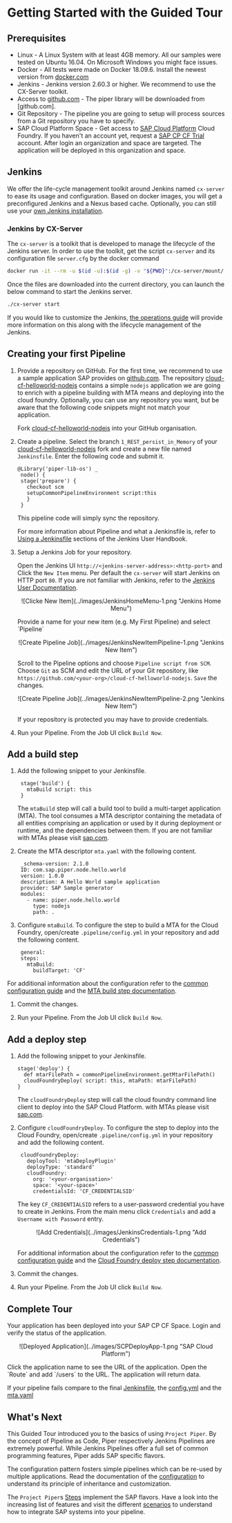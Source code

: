 # Getting Started with the Guided Tour

## Prerequisites

* Linux - A Linux System with at least 4GB memory. All our samples were tested on Ubuntu 16.04. On Microsoft Windows you might face issues.
* Docker - All tests were made on Docker 18.09.6. Install the newest version from [docker.com](https://docs.docker.com/install/)
* Jenkins - Jenkins version 2.60.3 or higher. We recommend to use the CX-Server toolkit.  
* Access to [github.com][github] - The piper library will be downloaded from [github.com].
* Git Repository - The pipeline you are going to setup will process sources from a Git repository you have to specify. 
* SAP Cloud Platform Space - Get access to [SAP Cloud Platform][SAP Cloud Platform] Cloud Foundry. If you haven't an account yet, request a [SAP CP CF Trial][SAP Cloud Platform Trial] account. After login an organization and space are targeted. The application will be deployed in this organization and space.

## Jenkins

We offer the life-cycle management toolkit around Jenkins named `cx-server` to ease its usage and configuration. Based on docker images, you will get a preconfigured Jenkins and a Nexus based cache. 
Optionally, you can still use your [own Jenkins installation][guidedtour-my-own-jenkins].

### Jenkins by CX-Server

The `cx-server` is a toolkit that is developed to manage the lifecycle of the Jenkins server.
In order to use the toolkit, get the script `cx-server` and its configuration file `server.cfg` by the docker command

```sh
docker run -it --rm -u $(id -u):$(id -g) -v "${PWD}":/cx-server/mount/ ppiper/cx-server-companion:latest init-cx-server
```

Once the files are downloaded into the current directory, you can launch the below command to start the Jenkins server.

```sh
./cx-server start
```

If you would like to customize the Jenkins, [the operations guide](https://github.com/SAP/devops-docker-images/blob/master/docs/operations/cx-server-operations-guide.md) will provide more information on this along with the lifecycle management of the Jenkins. 


## Creating your first Pipeline

1. Provide a repository on GitHub. For the first time, we recommend to use a sample application SAP provides on [github.com][github]. The repository [cloud-cf-helloworld-nodejs][cloud-cf-helloworld-nodejs] contains a simple `nodejs` application we are going to enrich with a pipeline building with MTA means and deploying into the cloud foundry. Optionally, you can use any repository you want, but be aware that the following code snippets might not match your application.
   
   Fork [cloud-cf-helloworld-nodejs][cloud-cf-helloworld-nodejs] into your GitHub organisation. 
   
   
1. Create a pipeline. Select the branch `1_REST_persist_in_Memory` of your [cloud-cf-helloworld-nodejs] fork and create a new file named `Jenkinsfile`. Enter the following code and submit it.
   
   ```
   @Library('piper-lib-os') _
    node() {
    stage('prepare') {
      checkout scm
      setupCommonPipelineEnvironment script:this
      }
    }
   ```
   This pipeline code will simply sync the repository. 
   
   For more information about Pipeline and what a Jenkinsfile is, refer to [Using a Jenkinsfile][jenkins-io-jenkinsfile] sections of the Jenkins User Handbook.
   
   
1. Setup a Jenkins Job for your repository. 
   
   Open the Jenkins UI `http://<jenkins-server-address>:<http-port>` and Click the `New Item` menu. Per default the `cx-server` will start Jenkins on HTTP port `80`. If you are not familiar with Jenkins, refer to the [Jenkins User Documentation][jenkins-io-documentation].

   <p align="center">
   ![Clicke New Item](../images/JenkinsHomeMenu-1.png "Jenkins Home Menu")
   </p>  
   Provide a name for your new item (e.g. My First Pipeline) and select `Pipeline`

   <p align="center">
   ![Create Pipeline Job](../images/JenkinsNewItemPipeline-1.png "Jenkins New Item")
   </p>  

   Scroll to the Pipeline options and choose `Pipeline script from SCM`. Choose `Git` as SCM and edit the URL of your Git repository, like `https://github.com/<your-org>/cloud-cf-helloworld-nodejs`. `Save` the changes. 

   <p align="center">
   ![Create Pipeline Job](../images/JenkinsNewItemPipeline-2.png "Jenkins New Item")
   </p>  
   
   If your repository is protected you may have to provide credentials.

1. Run your Pipeline. From the Job UI click `Build Now`.

## Add a build step

1. Add the following snippet to your Jenkinsfile. 
   
   ```
    stage('build') {
      mtaBuild script: this
    }
   ```
   
   The `mtaBuild`  step will call a build tool to build a multi-target application (MTA). The tool consumes a MTA descriptor containing the metadata of all entities comprising an application or used by it during deployment or runtime, and the dependencies between them. If you are not familiar with MTAs please visit [sap.com][sap]. 
   
1. Create the MTA descriptor `mta.yaml` with the following content.
   
   ```
    _schema-version: 2.1.0
    ID: com.sap.piper.node.hello.world
    version: 1.0.0
    description: A Hello World sample application
    provider: SAP Sample generator
    modules:
      - name: piper.node.hello.world
        type: nodejs
        path: .
   ```
   
1. Configure `mtaBuild`. To configure the step to build a MTA for the Cloud Foundry, open/create `.pipeline/config.yml` in your repository and add the following content. 
   
   ```
    general:
    steps:
      mtaBuild:
        buildTarget: 'CF'
   ```

For additional information about the configuration refer to the [common configuration guide][resources-configuration] and the [MTA build step documentation][resources-step-mtabuild].

1. Commit the changes.

1. Run your Pipeline. From the Job UI click `Build Now`.

## Add a deploy step

1. Add the following snippet to your Jenkinsfile. 
   
   ```
   stage('deploy') {
     def mtarFilePath = commonPipelineEnvironment.getMtarFilePath()
     cloudFoundryDeploy( script: this, mtaPath: mtarFilePath)
   }
   ```
   
   The `cloudFoundryDeploy`  step will call the cloud foundry command line client to deploy into the SAP Cloud Platform. with MTAs please visit [sap.com][sap]. 

1. Configure `cloudFoundryDeploy`. To configure the step to deploy into the Cloud Foundry, open/create `.pipeline/config.yml` in your repository and add the following content. 

   ```
    cloudFoundryDeploy:
      deployTool: 'mtaDeployPlugin'
      deployType: 'standard'
      cloudFoundry:
        org: '<your-organisation>'
        space: '<your-space>'
        credentialsId: 'CF_CREDENTIALSID'
   ```
   The key `CF_CREDENTIALSID` refers to a user-password credential you have to create in Jenkins. From the main menu click `Credentials` and add a `Username with Password` entry.
   
   <p align="center">
   ![Add Credentials](../images/JenkinsCredentials-1.png "Add Credentials")
   </p>  
   
   For additional information about the configuration refer to the [common configuration guide][resources-configuration] and the [Cloud Foundry deploy step documentation][resources-step-cloudFoundryDeploy].

1. Commit the changes.

1. Run your Pipeline. From the Job UI click `Build Now`.

## Complete Tour  
Your application has been deployed into your SAP CP CF Space. Login and verify the status of the application.
   <p align="center">
   ![Deployed Application](../images/SCPDeployApp-1.png "SAP Cloud Platform")
   </p>  
Click the application name to see the URL of the application. Open the `Route` and add `/users` to the URL. The application will return data.  

If your pipeline fails compare to the final [Jenkinsfile][guidedtour-sample.jenkins], the [config.yml][guidedtour-sample.config] and the [mta.yaml][guidedtour-sample.mta]

## What's Next
This Guided Tour introduced you to the basics of using `Project Piper`. By the concept of Pipeline as Code, Piper respectively Jenkins Pipelines are extremely powerful. While Jenkins Pipelines offer a full set of common programming features, Piper adds SAP specific flavors.

The configuration pattern fosters simple pipelines which can be re-used by multiple applications. Read the documentation of the [configuration][resources-configuration] to understand its principle of inheritance and customization.
 
The `Project Piper`s [Steps][resources-steps] implement the SAP flavors. Have a look into the increasing list of features and visit the different [scenarios][resources-scenarios] to understand how to integrate SAP systems into your pipeline. 


[guidedtour-my-own-jenkins]:         myownjenkins.md
[guidedtour-sample.config]:          samples/cloud-cf-helloworld-nodejs/.pipeline/config.yml
[guidedtour-sample.jenkins]:         samples/cloud-cf-helloworld-nodejs/Jenkinsfile
[guidedtour-sample.mta]:             samples/cloud-cf-helloworld-nodejs/mta.yaml
[resources-configuration]:           configuration.md
[resources-steps]:                   steps
[resources-step-mtabuild]:           steps/mtaBuild.md
[resources-step-cloudFoundryDeploy]: steps/cloudFoundryDeploy.md
[resources-scenarios]:               scenarios

[SAP Cloud Platform]:                [https://account.hana.ondemand.com]
[SAP Cloud Platform Trial]:          [https://account.hanatrial.ondemand.com]
[devops-docker-images]:              https://github.com/SAP/devops-docker-images
[devops-docker-images-issues]:       https://github.com/SAP/devops-docker-images/issues
[cloud-cf-helloworld-nodejs]:        https://github.com/SAP/cloud-cf-helloworld-nodejs
[sap]:                               https://www.sap.com
[github]:                            https://github.com
[jenkins-io-documentation]:          https://jenkins.io/doc/
[jenkins-io-jenkinsfile]:            https://jenkins.io/doc/book/pipeline/jenkinsfile

